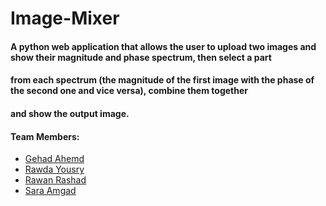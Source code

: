 # Image-Mixer

#### A python web application that allows the user to upload two images and show their magnitude and phase spectrum, then select a part
#### from each spectrum (the magnitude of the first image with the phase of the second one and vice versa), combine them together
#### and show the output image.

#### Team Members:
* [Gehad Ahemd](https://github.com/Gehad28) 
* [Rawda Yousry](https://github.com/Rawda-Yousry) 
* [Rawan Rashad](https://github.com/RawanRashad01) 
* [Sara Amgad](https://github.com/SarAmgad) 
